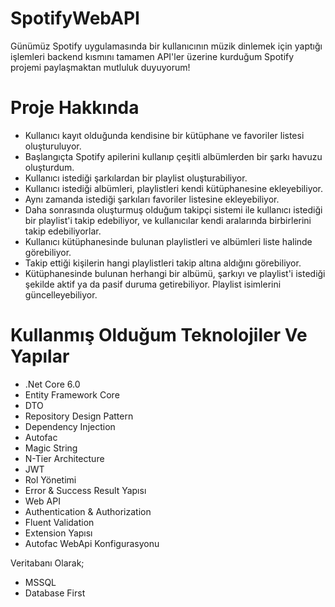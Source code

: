 # SpotifyWebAPI
Günümüz Spotify uygulamasında bir kullanıcının müzik dinlemek için yaptığı işlemleri backend kısmını tamamen API'ler üzerine kurduğum Spotify projemi paylaşmaktan mutluluk duyuyorum!
# Proje Hakkında
* Kullanıcı kayıt olduğunda kendisine bir kütüphane ve favoriler listesi oluşturuluyor.
* Başlangıçta Spotify apilerini kullanıp çeşitli albümlerden bir şarkı havuzu oluşturdum.
* Kullanıcı istediği şarkılardan bir playlist oluşturabiliyor.
* Kullanıcı istediği albümleri, playlistleri kendi kütüphanesine ekleyebiliyor.
* Aynı zamanda istediği şarkıları favoriler listesine ekleyebiliyor.
* Daha sonrasında oluşturmuş olduğum takipçi sistemi ile kullanıcı istediği bir playlist'i takip edebiliyor, ve kullanıcılar kendi aralarında birbirlerini takip edebiliyorlar.
* Kullanıcı kütüphanesinde bulunan playlistleri ve albümleri liste halinde görebiliyor.
* Takip ettiği kişilerin hangi playlistleri takip altına aldığını görebiliyor.
* Kütüphanesinde bulunan herhangi bir albümü, şarkıyı ve playlist'i istediği şekilde aktif ya da pasif duruma getirebiliyor. Playlist isimlerini güncelleyebiliyor.
# Kullanmış Olduğum Teknolojiler Ve Yapılar
* .Net Core 6.0
* Entity Framework Core
* DTO
* Repository Design Pattern
* Dependency Injection
* Autofac
* Magic String
* N-Tier Architecture
* JWT
* Rol Yönetimi
* Error & Success Result Yapısı
* Web API
* Authentication & Authorization
* Fluent Validation
* Extension Yapısı
* Autofac WebApi Konfigurasyonu

Veritabanı Olarak;
* MSSQL
* Database First
